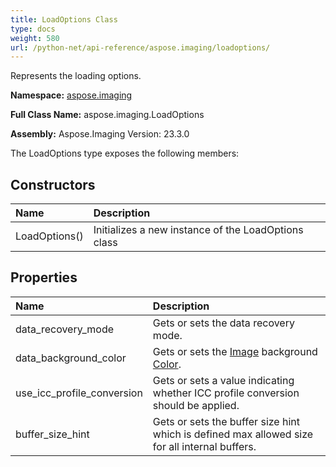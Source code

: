 ```yaml
---
title: LoadOptions Class
type: docs
weight: 580
url: /python-net/api-reference/aspose.imaging/loadoptions/
---
```


Represents the loading options.

**Namespace:** [aspose.imaging](/imaging/python-net/api-reference/aspose.imaging/)

**Full Class Name:** aspose.imaging.LoadOptions

**Assembly:**  Aspose.Imaging Version: 23.3.0

The LoadOptions type exposes the following members:
## **Constructors**
|**Name**|**Description**|
| :- | :- |
|LoadOptions()|Initializes a new instance of the LoadOptions class|
## **Properties**
|**Name**|**Description**|
| :- | :- |
|data_recovery_mode|Gets or sets the data recovery mode.|
|data_background_color|Gets or sets the [Image](/imaging/python-net/api-reference/aspose.imaging/image/) background [Color](/imaging/python-net/api-reference/aspose.imaging/color/).|
|use_icc_profile_conversion|Gets or sets a value indicating whether ICC profile conversion should be applied.|
|buffer_size_hint|Gets or sets the buffer size hint which is defined max allowed size for all internal buffers.|
